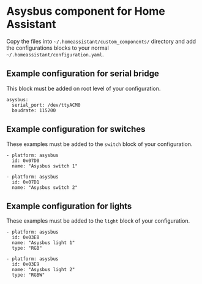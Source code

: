 # Asysbus component for Home Assistant

Copy the files into `~/.homeassistant/custom_components/` directory and add the configurations blocks to your normal `~/.homeassistant/configuration.yaml`.

## Example configuration for serial bridge

This block must be added on root level of your configuration.

    asysbus:
      serial_port: /dev/ttyACM0
      baudrate: 115200

## Example configuration for switches

These examples must be added to the `switch` block of your configuration.

    - platform: asysbus
      id: 0x07D0
      name: "Asysbus switch 1"

    - platform: asysbus
      id: 0x07D1
      name: "Asysbus switch 2"

## Example configuration for lights

These examples must be added to the `light` block of your configuration.

    - platform: asysbus
      id: 0x03E8
      name: "Asysbus light 1"
      type: "RGB"

    - platform: asysbus
      id: 0x03E9
      name: "Asysbus light 2"
      type: "RGBW"
